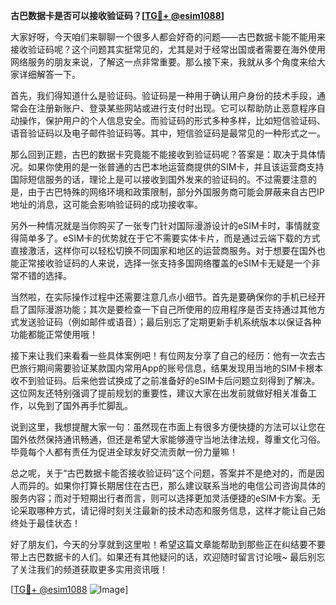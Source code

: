 **古巴数据卡是否可以接收验证码？[[TG💪+ @esim1088](https://t.me/s/esim1088)]**

大家好呀，今天咱们来聊聊一个很多人都会好奇的问题——古巴数据卡能不能用来接收验证码呢？这个问题其实挺常见的，尤其是对于经常出国或者需要在海外使用网络服务的朋友来说，了解这一点非常重要。那么接下来，我就从多个角度来给大家详细解答一下。

首先，我们得知道什么是验证码。验证码是一种用于确认用户身份的技术手段，通常会在注册新账户、登录某些网站或进行支付时出现。它可以帮助防止恶意程序自动操作，保护用户的个人信息安全。而验证码的形式多种多样，比如短信验证码、语音验证码以及电子邮件验证码等。其中，短信验证码是最常见的一种形式之一。

那么回到正题，古巴的数据卡究竟能不能接收到验证码呢？答案是：取决于具体情况。如果你使用的是一张普通的古巴本地运营商提供的SIM卡，并且该运营商支持国际短信服务的话，理论上是可以接收到国外发来的验证码的。不过需要注意的是，由于古巴特殊的网络环境和政策限制，部分外国服务商可能会屏蔽来自古巴IP地址的消息，这可能会影响验证码的成功接收率。

另外一种情况就是当你购买了一张专门针对国际漫游设计的eSIM卡时，事情就变得简单多了。eSIM卡的优势就在于它不需要实体卡片，而是通过云端下载的方式直接激活，这样你可以轻松切换不同国家和地区的运营商服务。对于想要在国外也能正常接收验证码的人来说，选择一张支持多国网络覆盖的eSIM卡无疑是一个非常不错的选择。

当然啦，在实际操作过程中还需要注意几点小细节。首先是要确保你的手机已经开启了国际漫游功能；其次是要检查一下自己所使用的应用程序是否支持通过其他方式发送验证码（例如邮件或语音）；最后别忘了定期更新手机系统版本以保证各种功能都能正常使用哦！

接下来让我们来看看一些具体案例吧！有位网友分享了自己的经历：他有一次去古巴旅行期间需要验证某款国内常用App的账号信息，结果发现用当地的SIM卡根本收不到验证码。后来他尝试换成了之前准备好的eSIM卡后问题立刻得到了解决。这位网友还特别强调了提前规划的重要性，建议大家在出发前就做好相关准备工作，以免到了国外再手忙脚乱。

说到这里，我想提醒大家一句：虽然现在市面上有很多方便快捷的方法可以让您在国外依然保持通讯畅通，但还是希望大家能够遵守当地法律法规，尊重文化习俗。毕竟每个人都有责任为促进全球友好交流贡献一份力量嘛！

总之呢，关于“古巴数据卡能否接收验证码”这个问题，答案并不是绝对的，而是因人而异的。如果你打算长期居住在古巴，那么建议联系当地的电信公司咨询具体的服务内容；而对于短期出行者而言，则可以选择更加灵活便捷的eSIM卡方案。无论采取哪种方式，请记得时刻关注最新的技术动态和服务信息，这样才能让自己始终处于最佳状态！

好了朋友们，今天的分享就到这里啦！希望这篇文章能帮助到那些正在纠结要不要带上古巴数据卡的人们。如果还有其他疑问的话，欢迎随时留言讨论哦~ 最后别忘了关注我们的频道获取更多实用资讯哦！

[[TG💪+ @esim1088](https://t.me/s/esim1088) ![Image](https://i.postimg.cc/4NQfJmqS/Snipaste-2025-05-13-00-14-12.png)]